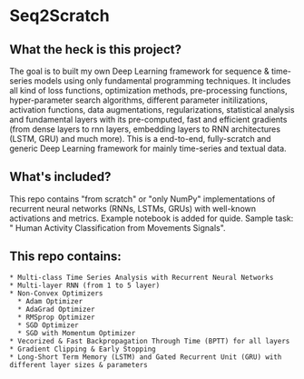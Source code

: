 # Seq2Scratch

## What the heck is this project?
The goal is to built my own Deep Learning framework for sequence & time-series models using only fundamental programming techniques. It includes all kind of loss functions, optimization methods, pre-processing functions, hyper-parameter search algorithms, different parameter initilizations, activation functions, data augmentations, regularizations, statistical analysis and fundamental layers with its pre-computed, fast and efficient gradients (from dense layers to rnn layers, embedding layers to RNN architectures (LSTM, GRU) and much more). This is a end-to-end, fully-scratch and generic Deep Learning framework for mainly time-series and textual data. 

## What's included?
This repo contains "from scratch" or "only NumPy" implementations of recurrent neural networks (RNNs, LSTMs, GRUs) with well-known activations and metrics. Example notebook is added for quide. Sample task: " Human Activity Classification from Movements Signals". 

## This repo contains:

    * Multi-class Time Series Analysis with Recurrent Neural Networks
    * Multi-layer RNN (from 1 to 5 layer)
    * Non-Convex Optimizers  
      * Adam Optimizer
      * AdaGrad Optimizer
      * RMSprop Optimizer
      * SGD Optimizer
      * SGD with Momentum Optimizer
    * Vecorized & Fast Backpropagation Through Time (BPTT) for all layers
    * Gradient Clipping & Early Stopping
    * Long-Short Term Memory (LSTM) and Gated Recurrent Unit (GRU) with different layer sizes & parameters
    
   
      
      
